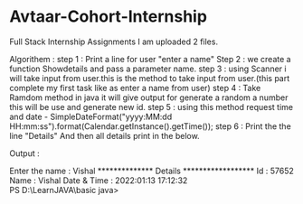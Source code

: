 # Avtaar-Cohort-Internship
Full Stack Internship Assignments
I am  uploaded 2 files.

Algorithem :
step 1 :  Print a line for user "enter a name"
Step 2  : we create a function Showdetails and pass a parameter name.
step 3  : using Scanner i will take input from user.this is the method to take input from user.(this part complete my first task like as enter a name from user)
step 4  : Take Ramdom method in java it will give output for generate a random a number  this will be use  and generate new id.
step 5 : using this method  request time and date - SimpleDateFormat("yyyy:MM:dd  HH:mm:ss").format(Calendar.getInstance().getTime());
step 6 : Print the the line "Details"
         And then all details print in the below.


Output :

 Enter the name : Vishal
************** Details ******************
Id          :   57652
Name        :   Vishal
Date & Time :   2022:01:13  17:12:32     
PS D:\LearnJAVA\basic java> 

